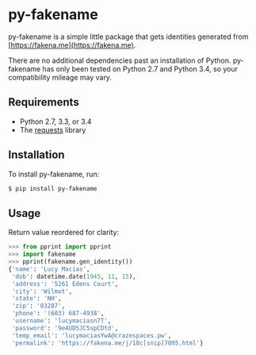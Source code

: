 py-fakename
===========
py-fakename is a simple little package that gets identities generated from [https://fakena.me](https://fakena.me). 

There are no additional dependencies past an installation of Python. py-fakename has only been tested on Python 2.7 and
Python 3.4, so your compatibility mileage may vary.

Requirements
------------

* Python 2.7, 3.3, or 3.4
* The [requests](https://github.com/kennethreitz/requests) library

Installation
------------

To install py-fakename, run:
    
```bash
$ pip install py-fakename
```

Usage
-----

Return value reordered for clarity:

```python
>>> from pprint import pprint
>>> import fakename
>>> pprint(fakename.gen_identity())
{'name': 'Lucy Macias',
 'dob': datetime.date(1945, 11, 15),
 'address': '5261 Edens Court',
 'city': 'Wilmot',
 'state': 'NH',
 'zip': '03287',
 'phone': '(603) 687-4938',
 'username': 'lucymaciasn7T',
 'password': '9e4UD5JC5spCDtd',
 'temp_email': 'lucymaciasYwA@crazespaces.pw',
 'permalink': 'https://fakena.me/j/18c[snip]7095.html'}
```